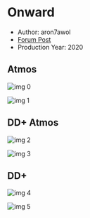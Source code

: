 # Onward

* Author: aron7awol
* [Forum Post](https://www.avsforum.com/threads/bass-eq-for-filtered-movies.2995212/post-59413186)
* Production Year: 2020

## Atmos

![img 0](https://i.imgur.com/k4FCgwx.jpg)

![img 1](https://i.imgur.com/5zaxEry.png)

## DD+ Atmos

![img 2](https://i.imgur.com/Jmnn3WH.jpg)

![img 3](https://i.imgur.com/JpGRdAT.png)

## DD+

![img 4](https://i.imgur.com/LI5CSb1.jpg)

![img 5](https://i.imgur.com/pP7y6gf.png)

